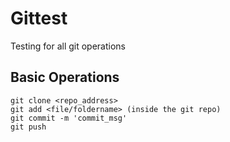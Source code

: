 # Gittest
Testing for all git operations

## Basic Operations
```
git clone <repo_address>
git add <file/foldername> (inside the git repo)
git commit -m 'commit_msg'
git push

```
